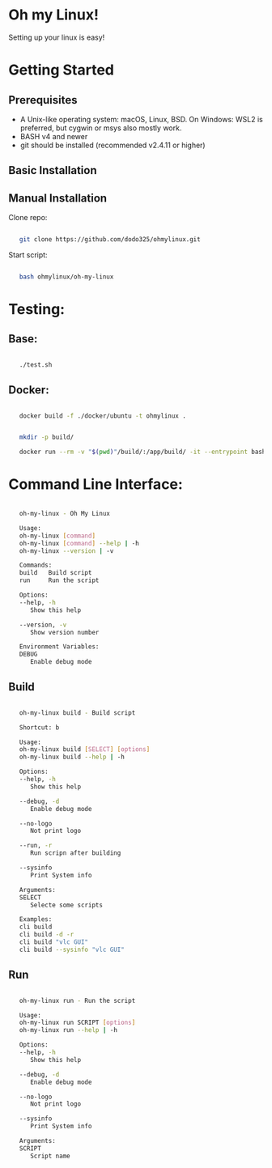 # Oh my Linux!
Setting up your linux is easy!

# Getting Started

## Prerequisites

- A Unix-like operating system: macOS, Linux, BSD. On Windows: WSL2 is preferred, but cygwin or msys also mostly work.
- BASH v4 and newer
- git should be installed (recommended v2.4.11 or higher)

## Basic Installation


## Manual Installation

Clone repo:

```bash

   git clone https://github.com/dodo325/ohmylinux.git

```

Start script:

```bash

   bash ohmylinux/oh-my-linux

```

# Testing:

## Base:

```bash

   ./test.sh

```

## Docker:

```bash

   docker build -f ./docker/ubuntu -t ohmylinux .

```

```bash

   mkdir -p build/

   docker run --rm -v "$(pwd)"/build/:/app/build/ -it --entrypoint bash ohmylinux

```

# Command Line Interface:

```bash
   
   oh-my-linux - Oh My Linux

   Usage:
   oh-my-linux [command]
   oh-my-linux [command] --help | -h
   oh-my-linux --version | -v

   Commands:
   build   Build script
   run     Run the script

   Options:
   --help, -h
      Show this help

   --version, -v
      Show version number

   Environment Variables:
   DEBUG
      Enable debug mode
```

## Build

```bash

   oh-my-linux build - Build script

   Shortcut: b

   Usage:
   oh-my-linux build [SELECT] [options]
   oh-my-linux build --help | -h

   Options:
   --help, -h
      Show this help

   --debug, -d
      Enable debug mode

   --no-logo
      Not print logo

   --run, -r
      Run scripn after building

   --sysinfo
      Print System info

   Arguments:
   SELECT
      Selecte some scripts

   Examples:
   cli build
   cli build -d -r
   cli build "vlc GUI"
   cli build --sysinfo "vlc GUI"

```

## Run

```bash

   oh-my-linux run - Run the script

   Usage:
   oh-my-linux run SCRIPT [options]
   oh-my-linux run --help | -h

   Options:
   --help, -h
      Show this help

   --debug, -d
      Enable debug mode

   --no-logo
      Not print logo

   --sysinfo
      Print System info

   Arguments:
   SCRIPT
      Script name
```

